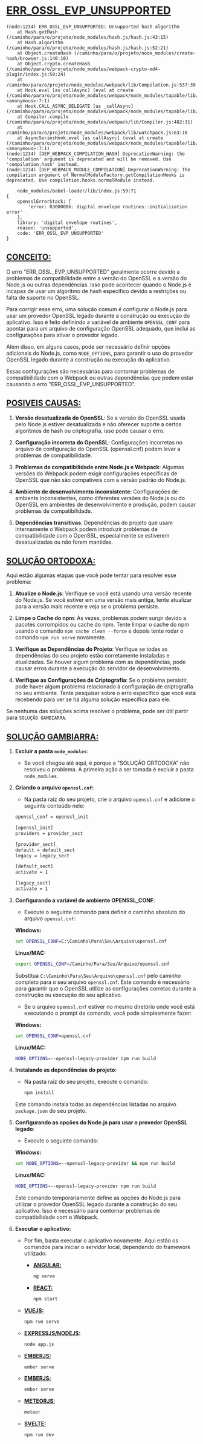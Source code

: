 # [ERR_OSSL_EVP_UNSUPPORTED](https://www.google.com/search?q=ERR_OSSL_EVP_UNSUPPORTED&rlz=1C1AVFC_enBR1025BR1025&oq=ERR_OSSL_EVP_UNSUPPORTED&gs_lcrp=EgZjaHJvbWUqDggAEEUYJxg7GIAEGIoFMg4IABBFGCcYOxiABBiKBTIHCAEQABiABDIHCAIQABiABDIHCAMQABiABDIHCAQQABiABDIHCAUQABiABDIHCAYQABiABDIGCAcQRRg90gEHNTcxajBqN6gCCLACAQ&sourceid=chrome&ie=UTF-8)

```
(node:1234) ERR_OSSL_EVP_UNSUPPORTED: Unsupported hash algorithm
    at Hash.getHash (/caminho/para/o/projeto/node_modules/hash.js/hash.js:43:15)
    at Hash.algorithm (/caminho/para/o/projeto/node_modules/hash.js/hash.js:52:21)
    at Object.createHash (/caminho/para/o/projeto/node_modules/create-hash/browser.js:140:10)
    at Object.crypto.createHash (/caminho/para/o/projeto/node_modules/webpack-crypto-md4-plugin/index.js:50:24)
    at /caminho/para/o/projeto/node_modules/webpack/lib/Compilation.js:537:39
    at Hook.eval [as callAsync] (eval at create (/caminho/para/o/projeto/node_modules/webpack/node_modules/tapable/lib/HookCodeFactory.js:19:10), <anonymous>:7:1)
    at Hook.CALL_ASYNC_DELEGATE [as _callAsync] (/caminho/para/o/projeto/node_modules/webpack/node_modules/tapable/lib/Hook.js:18:14)
    at Compiler.compile (/caminho/para/o/projeto/node_modules/webpack/lib/Compiler.js:482:31)
    at /caminho/para/o/projeto/node_modules/webpack/lib/watchpack.js:63:18
    at AsyncSeriesHook.eval [as callAsync] (eval at create (/caminho/para/o/projeto/node_modules/webpack/node_modules/tapable/lib/HookCodeFactory.js:19:10), <anonymous>:7:1)
(node:1234) [DEP_WEBPACK_COMPILATION_HASH] DeprecationWarning: the 'compilation' argument is deprecated and will be removed. Use 'compilation.hash' instead.
(node:1234) [DEP_WEBPACK_MODULE_COMPILATION] DeprecationWarning: The compilation argument of NormalModuleFactory.getCompilationHooks is deprecated. Use compilation.hooks.normalModule instead.

    node_modules/babel-loader/lib/index.js:59:71
{
    opensslErrorStack: [
        'error: 03000086: digital envelope routines::initialization error'
    ],
    library: 'digital envelope routines',
    reason: 'unsupported',
    code: 'ERR_OSSL_EVP_UNSUPPORTED'
}
```

## [CONCEITO:](https://cursos.alura.com.br/forum/topico-erro-ao-iniciar-o-projeto-err_ossl_evp_unsupported-343715)
O erro "ERR_OSSL_EVP_UNSUPPORTED" geralmente ocorre devido a problemas de compatibilidade entre a versão do OpenSSL e a versão do Node.js ou outras dependências. Isso pode acontecer quando o Node.js é incapaz de usar um algoritmo de hash específico devido a restrições ou falta de suporte no OpenSSL.

Para corrigir esse erro, uma solução comum é configurar o Node.js para usar um provedor OpenSSL legado durante a construção ou execução do aplicativo. Isso é feito definindo a variável de ambiente `OPENSSL_CONF` para apontar para um arquivo de configuração OpenSSL adequado, que inclui as configurações para ativar o provedor legado.

Além disso, em alguns casos, pode ser necessário definir opções adicionais do Node.js, como `NODE_OPTIONS`, para garantir o uso do provedor OpenSSL legado durante a construção ou execução do aplicativo.

Essas configurações são necessárias para contornar problemas de compatibilidade com o Webpack ou outras dependências que podem estar causando o erro "ERR_OSSL_EVP_UNSUPPORTED".

## [POSIVEIS CAUSAS:](https://www.2hatslogic.com/blog/troubleshooting_err_ossl/)
1. **Versão desatualizada do OpenSSL**: Se a versão do OpenSSL usada pelo Node.js estiver desatualizada e não oferecer suporte a certos algoritmos de hash ou criptografia, isso pode causar o erro.

2. **Configuração incorreta do OpenSSL**: Configurações incorretas no arquivo de configuração do OpenSSL (openssl.cnf) podem levar a problemas de compatibilidade.

3. **Problemas de compatibilidade entre Node.js e Webpack**: Algumas versões do Webpack podem exigir configurações específicas de OpenSSL que não são compatíveis com a versão padrão do Node.js.

4. **Ambiente de desenvolvimento inconsistente**: Configurações de ambiente inconsistentes, como diferentes versões do Node.js ou do OpenSSL em ambientes de desenvolvimento e produção, podem causar problemas de compatibilidade.

5. **Dependências transitivas**: Dependências do projeto que usam internamente o Webpack podem introduzir problemas de compatibilidade com o OpenSSL, especialmente se estiverem desatualizadas ou não forem mantidas.

## [SOLUÇÃO ORTODOXA:](https://kinsta.com/pt/base-de-conhecimento/err_ossl_evp_unsupported/)
Aqui estão algumas etapas que você pode tentar para resolver esse problema:

1. **Atualize o Node.js**: Verifique se você está usando uma versão recente do Node.js. Se você estiver em uma versão mais antiga, tente atualizar para a versão mais recente e veja se o problema persiste.

2. **Limpe o Cache do npm**: Às vezes, problemas podem surgir devido a pacotes corrompidos ou cache do npm. Tente limpar o cache do npm usando o comando `npm cache clean --force` e depois tente rodar o comando `npm run serve` novamente.

3. **Verifique as Dependências do Projeto**: Verifique se todas as dependências do seu projeto estão corretamente instaladas e atualizadas. Se houver algum problema com as dependências, pode causar erros durante a execução do servidor de desenvolvimento.

4. **Verifique as Configurações de Criptografia**: Se o problema persistir, pode haver algum problema relacionado à configuração de criptografia no seu ambiente. Tente pesquisar sobre o erro específico que você está recebendo para ver se há alguma solução específica para ele.

Se nenhuma das soluções acima resolver o problema, pode ser útil partir para `SOLUÇÃO GAMBIARRA`.

## [SOLUÇÃO GAMBIARRA:](https://stackoverflow.com/questions/69394632/webpack-build-failing-with-err-ossl-evp-unsupported)
1. **Excluir a pasta `node_modules`**:
   - Se você chegou até aqui, é porque a "SOLUÇÃO ORTODOXA" não resolveu o problema. A primeira ação a ser tomada é excluir a pasta `node_modules`.

2. **Criando o arquivo `openssl.cnf`:**
    - Na pasta raiz do seu projeto, crie o arquivo `openssl.cnf` e adicione o seguinte conteúdo nele:
    ```bash
    openssl_conf = openssl_init

    [openssl_init]
    providers = provider_sect

    [provider_sect]
    default = default_sect
    legacy = legacy_sect

    [default_sect]
    activate = 1

    [legacy_sect]
    activate = 1
    ```

3. **Configurando a variável de ambiente OPENSSL_CONF**:
   - Execute o seguinte comando para definir o caminho absoluto do arquivo `openssl.cnf`:

   **Windows:**
     ```cmd
     set OPENSSL_CONF=C:\Caminho\Para\Seu\Arquivo\openssl.cnf
     ```

    **Linux/MAC:**
     ```bash
     export OPENSSL_CONF=/Caminho/Para/Seu/Arquivo/openssl.cnf
     ```

   Substitua `C:\Caminho\Para\Seu\Arquivo\openssl.cnf` pelo caminho completo para o seu arquivo `openssl.cnf`. Este comando é necessário para garantir que o OpenSSL utilize as configurações corretas durante a construção ou execução do seu aplicativo.

   - Se o arquivo `openssl.cnf` estiver no mesmo diretório onde você está executando o prompt de comando, você pode simplesmente fazer:

   **Windows:**
     ```cmd
     set OPENSSL_CONF=openssl.cnf
     ```

    **Linux/MAC:**
     ```bash
     NODE_OPTIONS=--openssl-legacy-provider npm run build
     ```

4. **Instalando as dependências do projeto**:
   - Na pasta raiz do seu projeto, execute o comando:
     ```bash
     npm install
     ```
   Este comando instala todas as dependências listadas no arquivo `package.json` do seu projeto. 

5. **Configurando as opções do Node.js para usar o provedor OpenSSL legado**:
   - Execute o seguinte comando:

   **Windows:**
     ```cmd
     set NODE_OPTIONS=--openssl-legacy-provider && npm run build
     ```

    **Linux/MAC:**
     ```bash
     NODE_OPTIONS=--openssl-legacy-provider npm run build
     ```
   Este comando temporariamente define as opções do Node.js para utilizar o provedor OpenSSL legado durante a construção do seu aplicativo. Isso é necessário para contornar problemas de compatibilidade com o Webpack.

6. **Executar o aplicativo:**
   - Por fim, basta executar o aplicativo novamente. Aqui estão os comandos para iniciar o servidor local, dependendo do framework utilizado:

     - [**ANGULAR:**](https://github.com/VILHALVA/CURSO-DE-ANGULAR)
       ```bash
       ng serve
       ```

     - [**REACT:**](https://github.com/VILHALVA/CURSO-DE-REACT)
       ```bash
       npm start
       ```

    - [**VUEJS:**](https://github.com/VILHALVA/CURSO-DE-VUEJS)
       ```bash
       npm run serve
       ```

    - [**EXPRESSJS/NODEJS:**](https://github.com/VILHALVA/CURSO-DE-EXPRESSJS)
       ```bash
       node app.js
       ```

    - [**EMBERJS:**](https://github.com/VILHALVA/CURSO-DE-EMBERJS)
       ```bash
       ember serve
       ```
    - [**EMBERJS:**](https://github.com/VILHALVA/CURSO-DE-EMBERJS)
       ```bash
       ember serve
       ```
    - [**METEORJS:**](https://github.com/VILHALVA/CURSO-DE-METEORJS)
       ```bash
       meteor
       ```
    - [**SVELTE:**](https://github.com/VILHALVA/CURSO-DE-SVELTE)
       ```bash
       npm run dev
       ```

